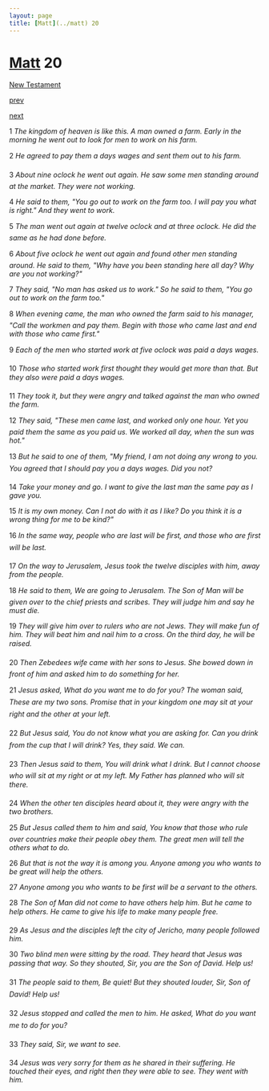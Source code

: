 ```yaml
---
layout: page
title: [Matt](../matt) 20
---
```


# [Matt](../matt) 20

[New Testament](/new-testament)


[prev](matt-19.html)


[next](matt-21.html)

1 _The kingdom of heaven is like this. A man owned a farm. Early in the morning he went out to look for men to work on his farm._

2 _He agreed to pay them a days wages and sent them out to his farm._

3 _About nine oclock he went out again. He saw some men standing around at the market.  They were not working._

4 _He said to them, "You go out to work on the farm too. I will pay you what is right." And they went to work._

5 _The man went out again at twelve oclock and at three oclock. He did the same as he had done before._

6 _About five oclock he went out again and found other men standing around. He said to them, "Why have you been standing here all day? Why are you not working?"_

7 _They said, "No man has asked us to work." So he said to them, "You go out to work on the farm too."_

8 _When evening came, the man who owned the farm said to his manager, "Call the workmen and pay them. Begin with those who came last and end with those who came first."_

9 _Each of the men who started work at five oclock was paid a days wages._

10 _Those who started work first thought they would get more than that. But they also were paid a days wages._

11 _They took it, but they were angry and talked against the man who owned the farm._

12 _They said, "These men came last, and worked only one hour. Yet you paid them the same as you paid us. We worked all day, when the sun was hot."_

13 _But he said to one of them, "My friend, I am not doing any wrong to you. You agreed that I should pay you a days wages. Did you not?_

14 _Take your money and go. I want to give the last man the same pay as I gave you._

15 _It is my own money. Can I not do with it as I like? Do you think it is a wrong thing for me to be kind?"_

16 _In the same way, people who are last will be first, and those who are first will be last._

17 _On the way to Jerusalem, Jesus took the twelve disciples with him, away from the people._

18 _He said to them, We are going to Jerusalem. The Son of Man will be given over to the chief priests and scribes. They will judge him and say he must die._

19 _They will give him over to rulers who are not Jews. They will make fun of him. They will beat him and nail him to a cross. On the third day, he will be raised._

20 _Then Zebedees wife came with her sons to Jesus. She bowed down in front of him and asked him to do something for her._

21 _Jesus asked, What do you want me to do for you? The woman said, These are my two sons. Promise that in your kingdom one may sit at your right and the other at your left._

22 _But Jesus said, You do not know what you are asking for. Can you drink from the cup that I will drink? Yes, they said. We can._

23 _Then Jesus said to them, You will drink what I drink. But I cannot choose who will sit at my right or at my left. My Father has planned who will sit there._

24 _When the other ten disciples heard about it, they were angry with the two brothers._

25 _But Jesus called them to him and said, You know that those who rule over countries make their people obey them. The great men will tell the others what to do._

26 _But that is not the way it is among you. Anyone among you who wants to be great will help the others._

27 _Anyone among you who wants to be first will be a servant to the others._

28 _The Son of Man did not come to have others help him. But he came to help others. He came to give his life to make many people free._

29 _As Jesus and the disciples left the city of Jericho, many people followed him._

30 _Two blind men were sitting by the road. They heard that Jesus was passing that way. So they shouted, Sir, you are the Son of David. Help us!_

31 _The people said to them, Be quiet! But they shouted louder, Sir, Son of David! Help us!_

32 _Jesus stopped and called the men to him. He asked, What do you want me to do for you?_

33 _They said, Sir, we want to see._

34 _Jesus was very sorry for them as he shared in their suffering. He touched their eyes, and right then they were able to see. They went with him._

